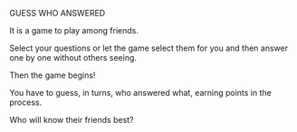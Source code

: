 GUESS WHO ANSWERED

It is a game to play among friends.

Select your questions or let the game select them for you and then answer one by one without others seeing.

Then the game begins!

You have to guess, in turns, who answered what, earning points in the process.

Who will know their friends best?
